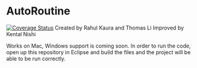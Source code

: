 # AutoRoutine
[![Coverage Status](https://coveralls.io/repos/github/rahulkaura2004/AutoRoutine/badge.svg?branch=master)](https://coveralls.io/github/rahulkaura2004/AutoRoutine?branch=master)
Created by Rahul Kaura and Thomas Li 
Improved by Kental Nishi

Works on Mac, Windows support is coming soon. 
In order to run the code, open up this repository in Eclipse and build the files and the project will be able to be run correctly. 
